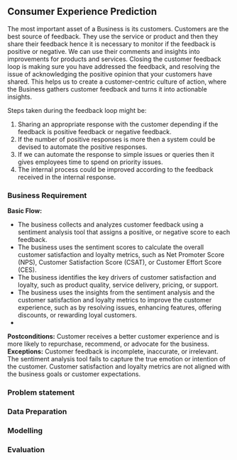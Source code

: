 ## Consumer Experience Prediction

The most important asset of a Business is its customers. Customers are the best source of feedback. They use the service or product and then they share their feedback hence it is necessary to monitor if the feedback is positive or negative. We can use their comments and insights into improvements for products and services. Closing the customer feedback loop is making sure you have addressed the feedback, and resolving the issue of acknowledging the positive opinion that your customers have shared. This helps us to create a customer-centric culture of action, where the Business gathers customer feedback and turns it into actionable insights.

Steps taken during the feedback loop might be:

1) Sharing an appropriate response with the customer depending if the feedback is positive feedback or negative feedback.
2) If the number of positive responses is more then a system could be devised to automate the positive responses.
3) If we can automate the response to simple issues or queries then it gives employees time to spend on priority issues.
4) The internal process could be improved according to the feedback received in the internal response.

### Business Requirement

**Basic Flow:**
- The business collects and analyzes customer feedback using a sentiment analysis tool that assigns a positive, or negative score to each feedback.
- The business uses the sentiment scores to calculate the overall customer satisfaction and loyalty metrics, such as Net Promoter Score (NPS), Customer Satisfaction Score (CSAT), or Customer Effort Score (CES).
- The business identifies the key drivers of customer satisfaction and loyalty, such as product quality, service delivery, pricing, or support.
- The business uses the insights from the sentiment analysis and the customer satisfaction and loyalty metrics to improve the customer experience, such as by resolving issues, enhancing features, offering discounts, or rewarding loyal customers.
- 
**Postconditions:** Customer receives a better customer experience and is more likely to repurchase, recommend, or advocate for the business.
**Exceptions:** Customer feedback is incomplete, inaccurate, or irrelevant. The sentiment analysis tool fails to capture the true emotion or intention of the customer. Customer satisfaction and loyalty metrics are not aligned with the business goals or customer expectations.

### Problem statement

### Data Preparation

### Modelling

### Evaluation
